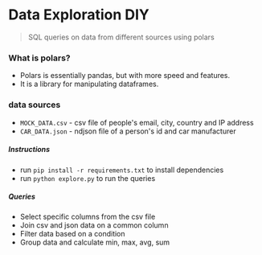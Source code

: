 # Data Exploration DIY
> SQL queries on data from different sources using polars

### What is polars?
- Polars is essentially pandas, but with more speed and features. 
- It is a library for manipulating dataframes.

### data sources
- `MOCK_DATA.csv` - csv file of people's email, city, country and IP address
- `CAR_DATA.json` - ndjson file of a person's id and car manufacturer

##### Instructions
- run `pip install -r requirements.txt` to install dependencies
- run `python explore.py` to run the queries
  
##### Queries
- Select specific columns from the csv file
- Join csv and json data on a common column
- Filter data based on a condition
- Group data and calculate min, max, avg, sum
